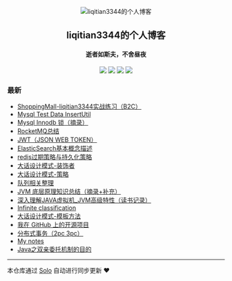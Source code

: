 <p align="center"><img alt="liqitian3344的个人博客" src="https://img.hacpai.com/file/2019/11/headimage-5905b7c7.png"></p><h2 align="center">
liqitian3344的个人博客
</h2>

<h4 align="center">逝者如斯夫，不舍昼夜</h4>
<p align="center"><a title="liqitian3344的个人博客" target="_blank" href="https://github.com/liqitian3344/solo-blog"><img src="https://img.shields.io/github/last-commit/liqitian3344/solo-blog.svg?style=flat-square&color=FF9900"></a>
<a title="GitHub repo size in bytes" target="_blank" href="https://github.com/liqitian3344/solo-blog"><img src="https://img.shields.io/github/repo-size/liqitian3344/solo-blog.svg?style=flat-square"></a>
<a title="Solo Version" target="_blank" href="https://github.com/b3log/solo/releases"><img src="https://img.shields.io/badge/solo-3.6.7-f1e05a.svg?style=flat-square&color=blueviolet"></a>
<a title="Hits" target="_blank" href="https://github.com/b3log/hits"><img src="https://hits.b3log.org/liqitian3344/solo-blog.svg"></a></p>

### 最新

* [ShoppingMall-liqitian3344实战练习（B2C）](https://liqitian.com/articles/2019/11/14/1573695891267.html)
* [Mysql Test Data InsertUtil](https://liqitian.com/articles/2019/11/10/1573378143990.html)
* [Mysql  Innodb 锁（摘录）](https://liqitian.com/articles/2019/11/07/1573106576595.html)
* [RocketMQ总结](https://liqitian.com/articles/2019/11/06/1573006088750.html)
* [JWT（JSON WEB TOKEN）](https://liqitian.com/articles/2019/11/04/1572834876894.html)
* [ElasticSearch基本概念描述](https://liqitian.com/articles/2019/10/29/1572327018688.html)
* [redis过期策略与持久化策略](https://liqitian.com/articles/2019/10/29/1572320246189.html)
* [大话设计模式-装饰者](https://liqitian.com/articles/2019/10/23/1571824752198.html)
* [大话设计模式-策略](https://liqitian.com/articles/2019/10/18/1571386530276.html)
* [队列相关整理](https://liqitian.com/articles/2019/10/16/1571193517855.html)
* [JVM 底层原理知识总结（摘录+补充）](https://liqitian.com/articles/2019/10/15/1571117809892.html)
* [深入理解JAVA虚拟机_JVM高级特性（读书记录）](https://liqitian.com/articles/2019/09/29/1569729162355.html)
* [Infinite classification](https://liqitian.com/articles/2019/09/27/1569579745250.html)
* [大话设计模式-模板方法](https://liqitian.com/articles/2019/09/26/1569480595931.html)
* [我在 GitHub 上的开源项目](https://liqitian.com/my-github-repos)
* [分布式事务（2pc 3pc）](https://liqitian.com/articles/2019/09/03/1567490943919.html)
* [My notes](https://liqitian.com/articles/2019/09/03/1567481755050.html)
* [Java之双亲委托机制的目的](https://liqitian.com/articles/2019/09/02/1567410134330.html)



---

本仓库通过 [Solo](https://github.com/b3log/solo) 自动进行同步更新 ❤️ 